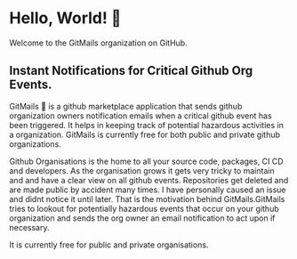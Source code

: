 # Hello, World! :wave:

Welcome to the GitMails organization on GitHub. 

## Instant Notifications for Critical Github Org Events.
GitMails  📮 is a github marketplace application that sends github organization owners notification emails when a critical github event has been
triggered. It helps in keeping track of potential hazardous activities in a organization. GitMails is currently free for both public and 
private github organizations.

Github Organisations is the home to all your source code, packages, CI CD and developers. As the organisation grows it gets very tricky
to maintain and and have a clear view on all github events. Repositories get deleted and are made public by accident many times.
I have personally caused an issue and didnt notice it until later. That is the motivation behind GitMails.GitMails tries to lookout for
potentially hazardous events that occur on your github organization and sends the org owner an email notification to act upon if necessary.

It is currently free for public and private organisations.
